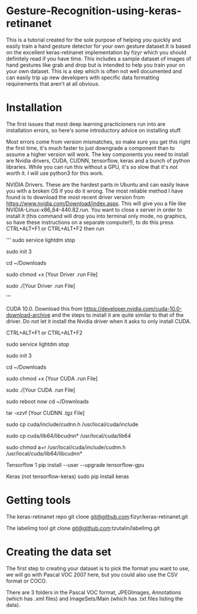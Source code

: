 # Gesture-Recognition-using-keras-retinanet
This is a tutorial created for the sole purpose of helping you quickly and easily train a hand gesture detector for your own gesture dataset.It is based on the excellent keras-retinanet implementation by fizyr which you should definitely read if you have time. This includes a sample dataset of images of hand gestures like grab and drop but is intended to help you train your on your own dataset. This is a step which is often not well documented and can easily trip up new developers with specific data formatting requirements that aren't at all obvious.
# Installation
The first issues that most deep learning practicioners run into are installation errors, so here's some introductory advice on installing stuff.

Most errors come from version mismatches, so make sure you get this right the first time, it's much faster to just downgrade a component than to assume a higher version will work. The key components you need to install are Nvidia drivers, CUDA, CUDNN, tensorflow, keras and a bunch of python libraries. While you can run this without a GPU, it's so slow that it's not worth it. I will use  python3 for this work.

NVIDIA Drivers. These are the hardest parts in Ubuntu and can easily leave you with a broken OS if you do it wrong. The most reliable method I have found is to download the most recent driver version from https://www.nvidia.com/Download/index.aspx. This will give you a file like NVIDIA-Linux-x86_64-440.82.run. You want to close x server in order to install it (this command will drop you into terminal only mode, no graphics, so have these instructions on a separate computer!), to do this press CTRL+ALT+F1 or CTRL+ALT+F2 then run

'''
sudo service lightdm stop

sudo init 3

cd ~/Downloads

sudo chmod +x [Your Driver .run File]

sudo ./[Your Driver .run File]

'''

CUDA 10.0. Download this from https://developer.nvidia.com/cuda-10.0-download-archive and the steps to install it are quite similar to that of the driver. Do not let it install the Nvidia driver when it asks to only install CUDA.

CTRL+ALT+F1 or CTRL+ALT+F2

sudo service lightdm stop

sudo init 3

cd ~/Downloads

sudo chmod +x [Your CUDA .run File]

sudo ./[Your CUDA .run File]

sudo reboot now
cd ~/Downloads

tar -xzvf [Your CUDNN .tgz File]

sudo cp cuda/include/cudnn.h /usr/local/cuda/include

sudo cp cuda/lib64/libcudnn* /usr/local/cuda/lib64

sudo chmod a+r /usr/local/cuda/include/cudnn.h /usr/local/cuda/lib64/libcudnn*

Tensorflow 1
pip install --user --upgrade tensorflow-gpu

Keras (not tensorflow-keras)
sudo pip install keras

# Getting tools
The keras-retinanet repo git clone git@github.com:fizyr/keras-retinanet.git

The labelimg tool git clone git@github.com:tzutalin/labelImg.git

# Creating the data set
The first step to creating your dataset is to pick the format you want to use, we will go with Pascal VOC 2007 here, but you could also use the CSV format or COCO.

There are 3 folders in the Pascal VOC format, JPEGImages, Annotations (which has .xml files) and ImageSets/Main (which has .txt files listing the data).
